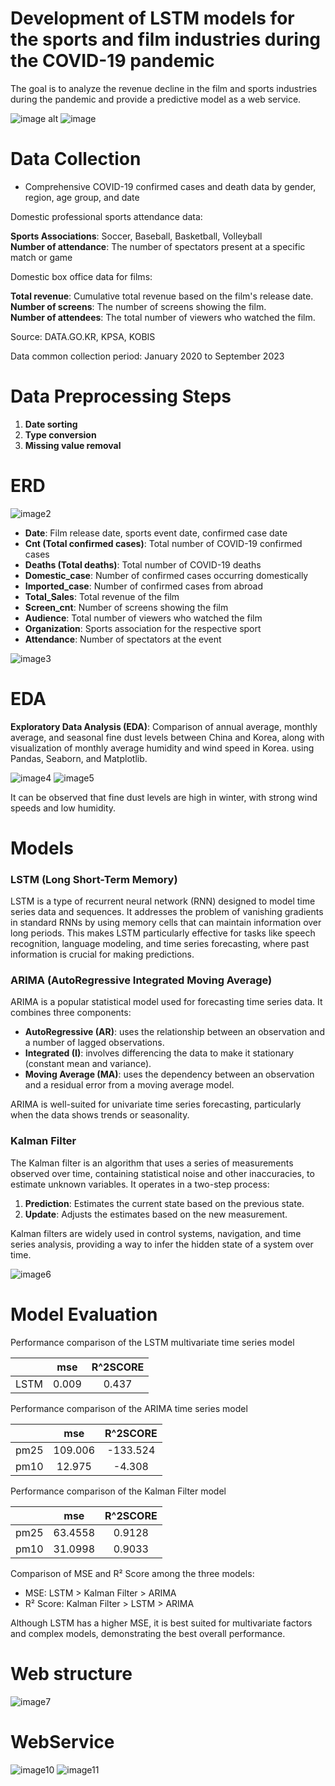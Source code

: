 
# Development of LSTM models for the sports and film industries during the COVID-19 pandemic
The goal is to analyze the revenue decline in the film and sports industries during the pandemic and provide a predictive model as a web service.

![image alt](https://github.com/LEEJAEYONG-97/portfolio/blob/40649e98863efe4b65a46768d6138112e88cc799/app/static/images/audience1.png)
![image](https://github.com/LEEJAEYONG-97/portfolio/blob/40649e98863efe4b65a46768d6138112e88cc799/app/static/images/total_sales.jpg)

# Data Collection

* Comprehensive COVID-19 confirmed cases and death data by gender, region, age group, and date

Domestic professional sports attendance data:

**Sports Associations**: Soccer, Baseball, Basketball, Volleyball  
**Number of attendance**: The number of spectators present at a specific match or game

Domestic box office data for films:

**Total revenue**: Cumulative total revenue based on the film's release date.  
**Number of screens**: The number of screens showing the film.  
**Number of attendees**: The total number of viewers who watched the film.

Source: DATA.GO.KR, KPSA, KOBIS

Data common collection period: January 2020 to September 2023

# Data Preprocessing Steps

1. **Date sorting**
2. **Type conversion**
3. **Missing value removal**

# ERD
![image2](https://github.com/LEEJAEYONG-97/portfolio/blob/40649e98863efe4b65a46768d6138112e88cc799/app/static/images/erd.png)
- **Date**: Film release date, sports event date, confirmed case date  
- **Cnt (Total confirmed cases)**: Total number of COVID-19 confirmed cases  
- **Deaths (Total deaths)**: Total number of COVID-19 deaths  
- **Domestic_case**: Number of confirmed cases occurring domestically  
- **Imported_case**: Number of confirmed cases from abroad  
- **Total_Sales**: Total revenue of the film  
- **Screen_cnt**: Number of screens showing the film  
- **Audience**: Total number of viewers who watched the film  
- **Organization**: Sports association for the respective sport  
- **Attendance**: Number of spectators at the event 


![image3](https://github.com/LEEJAEYONG-97/portfolio/blob/341803756a1e4620a4ff964c1f0b7a25d9f3b212/app/static/assets/img/heatmap.png)


# EDA
**Exploratory Data Analysis (EDA)**: Comparison of annual average, monthly average, and seasonal fine dust levels between China and Korea, along with visualization of monthly average humidity and wind speed in Korea. using Pandas, Seaborn, and Matplotlib.

![image4](https://github.com/LEEJAEYONG-97/portfolio/blob/341803756a1e4620a4ff964c1f0b7a25d9f3b212/app/static/assets/img/eda.png)
![image5](https://github.com/LEEJAEYONG-97/portfolio/blob/341803756a1e4620a4ff964c1f0b7a25d9f3b212/app/static/assets/img/eda2.png)


It can be observed that fine dust levels are high in winter, with strong wind speeds and low humidity.

# Models

### LSTM (Long Short-Term Memory)
LSTM is a type of recurrent neural network (RNN) designed to model time series data and sequences. It addresses the problem of vanishing gradients in standard RNNs by using memory cells that can maintain information over long periods. This makes LSTM particularly effective for tasks like speech recognition, language modeling, and time series forecasting, where past information is crucial for making predictions.

### ARIMA (AutoRegressive Integrated Moving Average)
ARIMA is a popular statistical model used for forecasting time series data. It combines three components: 
- **AutoRegressive (AR)**: uses the relationship between an observation and a number of lagged observations.
- **Integrated (I)**: involves differencing the data to make it stationary (constant mean and variance).
- **Moving Average (MA)**: uses the dependency between an observation and a residual error from a moving average model.

ARIMA is well-suited for univariate time series forecasting, particularly when the data shows trends or seasonality.

### Kalman Filter
The Kalman filter is an algorithm that uses a series of measurements observed over time, containing statistical noise and other inaccuracies, to estimate unknown variables. It operates in a two-step process: 
1. **Prediction**: Estimates the current state based on the previous state.
2. **Update**: Adjusts the estimates based on the new measurement.

Kalman filters are widely used in control systems, navigation, and time series analysis, providing a way to infer the hidden state of a system over time.

![image6](https://github.com/LEEJAEYONG-97/portfolio/blob/8168128b106a7c676d7b7f06dd6ac93d990732a8/app/static/assets/img/predict.png)

# Model Evaluation
Performance comparison of the LSTM multivariate time series model

||mse|R^2SCORE|
|:---:|:---:|:---:|
|LSTM|0.009|0.437|

Performance comparison of the ARIMA time series model

||mse|R^2SCORE|
|:---:|:---:|:---:|
|pm25|109.006|-133.524|
|pm10|12.975|-4.308|

Performance comparison of the Kalman Filter model

||mse|R^2SCORE|
|:---:|:---:|:---:|
|pm25|63.4558|0.9128|
|pm10|31.0998|0.9033|


Comparison of MSE and R² Score among the three models:

- MSE: LSTM > Kalman Filter > ARIMA  
- R² Score: Kalman Filter > LSTM > ARIMA  

Although LSTM has a higher MSE, it is best suited for multivariate factors and complex models, demonstrating the best overall performance.


# Web structure

![image7](https://github.com/LEEJAEYONG-97/portfolio/blob/d1cd4231fc5d8e9fc7edc10bd7ab1b8659a3d6e2/app/static/assets/img/web.png)

# WebService
![image10](https://github.com/LEEJAEYONG-97/portfolio/blob/d1cd4231fc5d8e9fc7edc10bd7ab1b8659a3d6e2/app/static/assets/img/web2.png)
![image11](https://github.com/LEEJAEYONG-97/portfolio/blob/d1cd4231fc5d8e9fc7edc10bd7ab1b8659a3d6e2/app/static/assets/img/web3.png)
